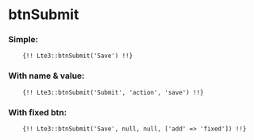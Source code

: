 # btnSubmit

### Simple:

```
    {!! Lte3::btnSubmit('Save') !!}
```

### With name & value:

```
    {!! Lte3::btnSubmit('Submit', 'action', 'save') !!}
```

### With fixed btn:

```
    {!! Lte3::btnSubmit('Save', null, null, ['add' => 'fixed']) !!}
```
